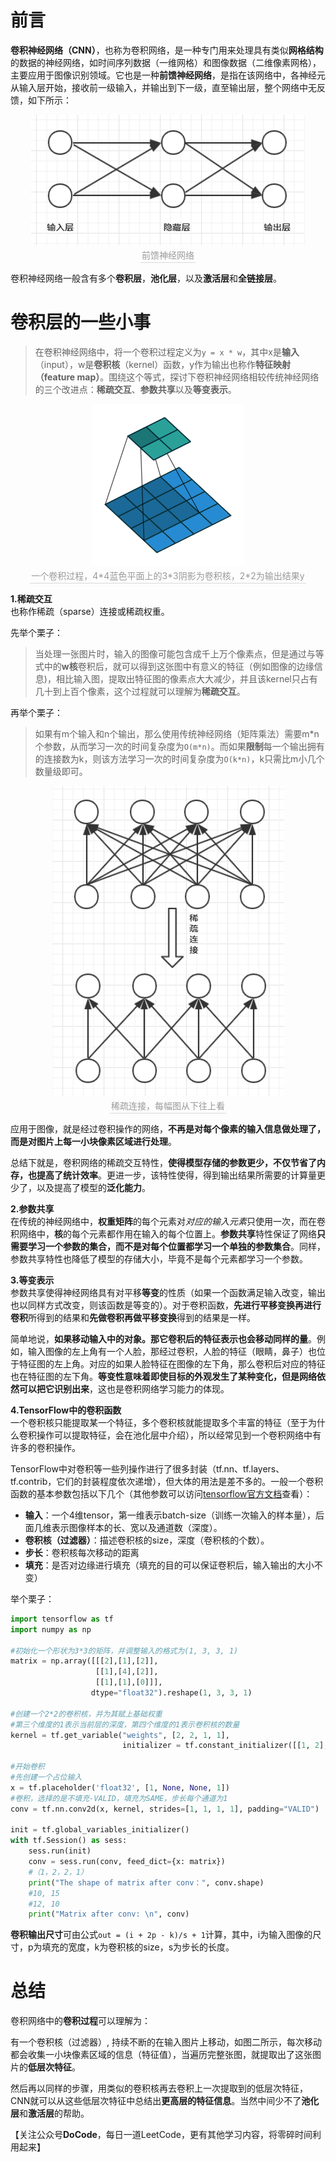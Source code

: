 # **前言**
**卷积神经网络（CNN）**，也称为卷积网络，是一种专门用来处理具有类似**网格结构**的数据的神经网络，如时间序列数据（一维网格）和图像数据（二维像素网格），主要应用于图像识别领域。它也是一种**前馈神经网络**，是指在该网络中，各神经元从输入层开始，接收前一级输入，并输出到下一级，直至输出层，整个网络中无反馈，如下所示：

<center>
    <img src="./pic/tensor2-1.png" />  
    <br>
    <div style="color:orange; border-bottom: 1px solid #d9d9d9;
    display: inline-block;
    color: #999;
    padding: 2px;">前馈神经网络</div>
</center> 

卷积神经网络一般含有多个**卷积层**，**池化层**，以及**激活层**和**全链接层**。

# **卷积层的一些小事**
> 在卷积神经网络中，将一个卷积过程定义为```y = x * w```，其中x是**输入**（input），w是**卷积核**（kernel）函数，y作为输出也称作**特征映射（feature map）**。围绕这个等式，探讨下卷积神经网络相较传统神经网络的三个改进点：**稀疏交互**、**参数共享**以及**等变表示**。

<center>
    <img src="./pic/tensor2-2.gif" />  
    <br>
    <div style="color:orange; border-bottom: 1px solid #d9d9d9;
    display: inline-block;
    color: #999;
    padding: 2px;">一个卷积过程，4*4蓝色平面上的3*3阴影为卷积核，2*2为输出结果y</div>
</center> 

**1.稀疏交互**  
也称作稀疏（sparse）连接或稀疏权重。

先举个栗子：
> 当处理一张图片时，输入的图像可能包含成千上万个像素点，但是通过与等式中的**w核**卷积后，就可以得到这张图中有意义的特征（例如图像的边缘信息)，相比输入图，提取出特征图的像素点大大减少，并且该kernel只占有几十到上百个像素，这个过程就可以理解为**稀疏交互**。  


再举个栗子：
> 如果有m个输入和n个输出，那么使用传统神经网络（矩阵乘法）需要m*n个参数，从而学习一次的时间复杂度为```O(m*n)```。而如果**限制**每一个输出拥有的连接数为k，则该方法学习一次的时间复杂度为```O(k*n)```，k只需比m小几个数量级即可。

<center>
    <img src="./pic/tensor2-3.png" />  
    <br>
    <div style="color:orange; border-bottom: 1px solid #d9d9d9;
    display: inline-block;
    color: #999;
    padding: 2px;">稀疏连接，每幅图从下往上看</div>
</center> 

应用于图像，就是经过卷积操作的网络，**不再是对每个像素的输入信息做处理了，而是对图片上每一小块像素区域进行处理**。  

总结下就是，卷积网络的稀疏交互特性，**使得模型存储的参数更少，不仅节省了内存，也提高了统计效率**。更进一步，该特性使得，得到输出结果所需要的计算量更少了，以及提高了模型的**泛化能力**。  

**2.参数共享**  
在传统的神经网络中，**权重矩阵**的每个元素对*对应的输入元素*只使用一次，而在卷积网络中，**核**的每个元素都作用在输入的每个位置上。**参数共享**特性保证了网络**只需要学习一个参数的集合，而不是对每个位置都学习一个单独的参数集合**。同样，参数共享特性也降低了模型的存储大小，毕竟不是每个元素都学习一个参数。  

**3.等变表示**  
参数共享使得神经网络具有对平移**等变**的性质（如果一个函数满足输入改变，输出也以同样方式改变，则该函数是等变的）。对于卷积函数，**先进行平移变换再进行卷积**所得到的结果和**先做卷积再做平移变换**得到的结果是一样。  


简单地说，**如果移动输入中的对象。那它卷积后的特征表示也会移动同样的量**。例如，输入图像的左上角有一个人脸，那经过卷积，人脸的特征（眼睛，鼻子）也位于特征图的左上角。对应的如果人脸特征在图像的左下角，那么卷积后对应的特征也在特征图的左下角。**等变性意味着即使目标的外观发生了某种变化，但是网络依然可以把它识别出来**，这也是卷积网络学习能力的体现。

**4.TensorFlow中的卷积函数**  
一个卷积核只能提取某一个特征，多个卷积核就能提取多个丰富的特征（至于为什么卷积操作可以提取特征，会在池化层中介绍），所以经常见到一个卷积网络中有许多的卷积操作。  

TensorFlow中对卷积等一些列操作进行了很多封装（tf.nn、tf.layers、tf.contrib，它们的封装程度依次递增），但大体的用法是差不多的。一般一个卷积函数的基本参数包括以下几个（其他参数可以访问[tensorflow官方文档](https://tensorflow.google.cn/)查看）：
- **输入**：一个4维tensor，第一维表示batch-size（训练一次输入的样本量），后面几维表示图像样本的长、宽以及通道数（深度）。
- **卷积核（过滤器）**：描述卷积核的size，深度（卷积核的个数）。
- **步长**：卷积核每次移动的距离
- **填充**：是否对边缘进行填充（填充的目的可以保证卷积后，输入输出的大小不变）

举个栗子：
```python
import tensorflow as tf
import numpy as np

#初始化一个形状为3*3的矩阵，并调整输入的格式为(1, 3, 3, 1)
matrix = np.array([[[2],[1],[2]],
                   [[1],[4],[2]],
                   [[1],[1],[0]]],
                  dtype="float32").reshape(1, 3, 3, 1)

#创建一个2*2的卷积核，并为其赋上基础权重
#第三个维度的1表示当前层的深度，第四个维度的1表示卷积核的数量
kernel = tf.get_variable("weights", [2, 2, 1, 1], 
                         initializer = tf.constant_initializer([[1, 2],[2, 1]]))

#开始卷积
#先创建一个占位输入
x = tf.placeholder('float32', [1, None, None, 1])
#卷积，选择的是不填充-VALID，填充为SAME，步长每个通道为1
conv = tf.nn.conv2d(x, kernel, strides=[1, 1, 1, 1], padding="VALID")

init = tf.global_variables_initializer()
with tf.Session() as sess:
    sess.run(init)
    conv = sess.run(conv, feed_dict={x: matrix})
    #（1，2，2，1）
    print("The shape of matrix after conv：", conv.shape) 
    #10, 15
    #12, 10
    print("Matrix after conv: \n", conv) 
```
**卷积输出尺寸**可由公式```out = (i + 2p - k)/s + 1```计算，其中，i为输入图像的尺寸，p为填充的宽度，k为卷积核的size，s为步长的长度。

# **总结**
卷积网络中的**卷积过程**可以理解为：  

有一个卷积核（过滤器）, 持续不断的在输入图片上移动，如图二所示，每次移动都会收集一小块像素区域的信息（特征值），当遍历完整张图，就提取出了这张图片的**低层次特征**。  

然后再以同样的步骤，用类似的卷积核再去卷积上一次提取到的低层次特征，CNN就可以从这些低层次特征中总结出**更高层的特征信息**。当然中间少不了**池化层**和**激活层**的帮助。

【关注公众号**DoCode**，每日一道LeetCode，更有其他学习内容，将零碎时间利用起来】